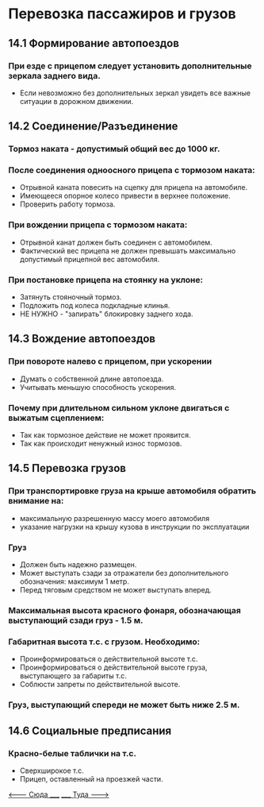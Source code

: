 # Перевозка пассажиров и грузов
## 14.1 Формирование автопоездов
### При езде с прицепом следует установить дополнительные зеркала заднего вида.
+ Если невозможно без дополнительных зеркал увидеть все важные ситуации в дорожном движении.

## 14.2 Соединение/Разъединение

### Тормоз наката - __допустимый общий вес до 1000 кг__.

### После соединения одноосного прицепа с тормозом наката:
+ Отрывной каната повесить на сцепку для прицепа на автомобиле.
+ Имеющееся опорное колесо привести в верхнее положение.
+ Проверить работу тормоза.

### При вождении прицепа с тормозом наката:
+ Отрывной канат должен быть соединен с автомобилем.
+ Фактический вес прицепа не должен превышать максимально допустимый прицепной вес автомобиля.

### При постановке прицепа на стоянку на уклоне:
+ Затянуть стояночный тормоз.
+ Подложить под колеса подкладные клинья.
+ НЕ НУЖНО - "запирать" блокировку заднего хода.

## 14.3 Вождение автопоездов
### При повороте налево с прицепом, при ускорении
+ Думать о собственной длине автопоезда.
+ Учитывать меньшую способность ускорения.

### Почему при длительном сильном уклоне двигаться с выжатым сцеплением:
+ Так как тормозное действие не может проявится.
+ Так как происходит ненужный износ тормозов.

## 14.5 Перевозка грузов
### При транспортировке груза на крыше автомобиля обратить внимание на:

+ максимальную разрешенную массу моего автомобиля
+ указание нагрузки на крышу кузова в инструкции по эксплуатации

### Груз
+ Должен быть надежно размещен.
+ Может выступать сзади за отражатели без дополнительного обозначения: максимум 1 метр. 
+ Перед тяговым средством не может выступать вперед.
### __Максимальная высота красного фонаря__, обозначающая выступающий сзади груз - __1.5 м__.

### Габаритная высота т.с. с грузом. Необходимо:
+ Проинформироваться о действительной высоте т.с.
+ Проинформироваться о действительной высоте груза, выступающего за габариты т.с.
+ Соблюсти запреты по действительной высоте.

### Груз, выступающий спереди не может быть ниже 2.5 м.

## 14.6 Социальные предписания
### Красно-белые таблички на т.с.
+ Сверхширокое т.с.
+ Прицеп, оставленный на проезжей части.

[<--- Сюда ___](/13%20-%20technical%20conditions%20&%20ecology.md)
[___ Туда --->](/01%20-%20human%20risk%20factor.md)
 